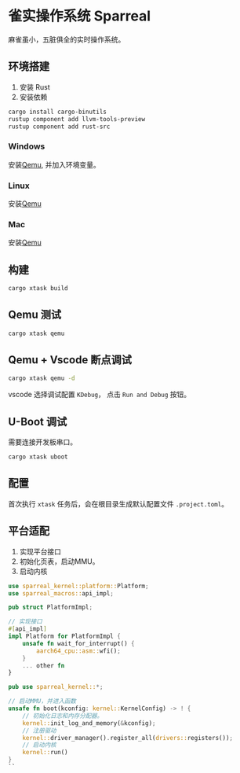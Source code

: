 # 雀实操作系统 Sparreal

麻雀虽小，五脏俱全的实时操作系统。

## 环境搭建

1. 安装 Rust
2. 安装依赖

```bash
cargo install cargo-binutils
rustup component add llvm-tools-preview
rustup component add rust-src
```

### Windows

安装[Qemu](https://www.qemu.org/download/#windows), 并加入环境变量。

### Linux

安装[Qemu](https://www.qemu.org/download/#linux)

### Mac

安装[Qemu](https://www.qemu.org/download/#macos)

## 构建

```bash
cargo xtask build
```

## Qemu 测试

```bash
cargo xtask qemu
```

## Qemu + Vscode 断点调试

```bash
cargo xtask qemu -d
```

vscode 选择调试配置 `KDebug`， 点击 `Run and Debug` 按钮。

## U-Boot 调试

需要连接开发板串口。

```bash
cargo xtask uboot
```

## 配置

首次执行 `xtask` 任务后，会在根目录生成默认配置文件 `.project.toml`。

## 平台适配

 1. 实现平台接口
 2. 初始化页表，启动MMU。
 3. 启动内核

```rust
use sparreal_kernel::platform::Platform;
use sparreal_macros::api_impl;

pub struct PlatformImpl;

// 实现接口
#[api_impl]
impl Platform for PlatformImpl {
    unsafe fn wait_for_interrupt() {
        aarch64_cpu::asm::wfi();
    }
    ... other fn
}
```

```rust
pub use sparreal_kernel::*;

// 启动MMU，并进入函数
unsafe fn boot(kconfig: kernel::KernelConfig) -> ! {
    // 初始化日志和内存分配器。
    kernel::init_log_and_memory(&kconfig);
    // 注册驱动
    kernel::driver_manager().register_all(drivers::registers());
    // 启动内核
    kernel::run()
}
``
